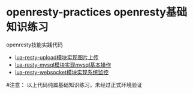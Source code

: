 # openresty-practices openresty基础知识练习
openresty技能实践代码

- [lua-resty-upload模块实现图片上传](https://github.com/shixinke/openresty-practices/tree/master/upload "openresty实现图片上传")
- [lua-resty-mysql模块实现mysql基本操作](https://github.com/shixinke/openresty-practices/tree/master/mysql "openresty实现mysql基本操作")
- [lua-resty-websocket模块实现系统监控](https://github.com/shixinke/openresty-practices/tree/master/websocket "基于lua-resty-websocket实现系统监控")


#注意：
以上代码纯属基础知识练习，未经过正式环境验证
